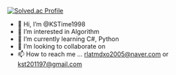 [![Solved.ac Profile](http://mazassumnida.wtf/api/v2/generate_badge?boj=rlatmdxo1998)](https://solved.ac/rlatmdxo1998/)
- 👋 Hi, I’m @KSTime1998
- 👀 I’m interested in Algorithm
- 🌱 I’m currently learning C#, Python
- 💞️ I’m looking to collaborate on
- 📫 How to reach me ... rlatmdxo2005@naver.com or kst201197@gmail.com

<!---
KSTime1998/KSTime1998 is a ✨ special ✨ repository because its `README.md` (this file) appears on your GitHub profile.
You can click the Preview link to take a look at your changes.
--->

